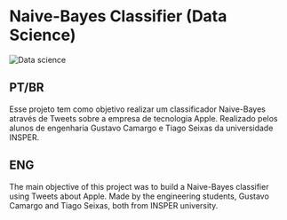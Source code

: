 # Naive-Bayes Classifier (Data Science)
![Data science](https://user-images.githubusercontent.com/62568619/93029134-72c93800-f5ef-11ea-85cd-67ea58f51cc8.jpg)
## PT/BR 
Esse projeto tem como objetivo realizar um classificador Naive-Bayes através de Tweets sobre a empresa de tecnologia Apple. Realizado pelos alunos de engenharia Gustavo Camargo e Tiago Seixas da universidade INSPER.

## ENG
The main objective of this project was to build a Naive-Bayes classifier using Tweets about Apple. Made by the engineering students, Gustavo Camargo and Tiago Seixas, both from INSPER university.
